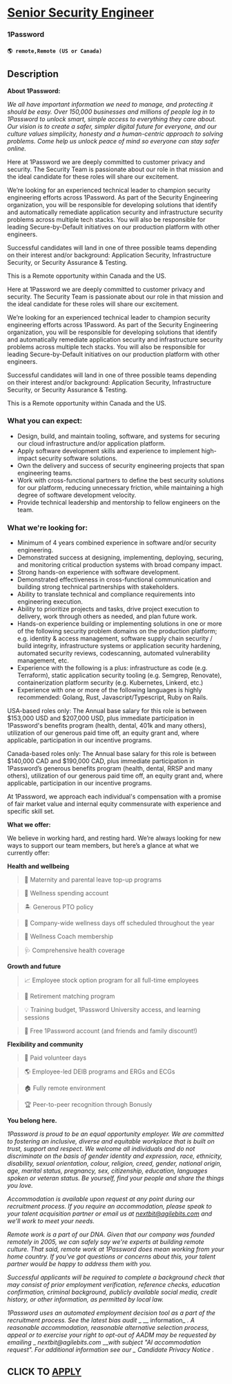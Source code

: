 # [Senior Security Engineer](https://www.remotewlb.com/apply/senior-security-engineer-133506)  
### 1Password  
#### `🌎 remote,Remote (US or Canada)`  

## Description

 **About 1Password:**

 _We all have important information we need to manage, and protecting it should be easy. Over 150,000 businesses and millions of people log in to 1Password to unlock smart, simple access to everything they care about. Our vision is to create a safer, simpler digital future for everyone, and our culture values simplicity, honesty and a human-centric approach to solving problems. Come help us unlock peace of mind so everyone can stay safer online._

  

Here at 1Password we are deeply committed to customer privacy and security. The Security Team is passionate about our role in that mission and the ideal candidate for these roles will share our excitement.

  

We’re looking for an experienced technical leader to champion security engineering efforts across 1Password. As part of the Security Engineering organization, you will be responsible for developing solutions that identify and automatically remediate application security and infrastructure security problems across multiple tech stacks. You will also be responsible for leading Secure-by-Default initiatives on our production platform with other engineers.

  

Successful candidates will land in one of three possible teams depending on their interest and/or background: Application Security, Infrastructure Security, or Security Assurance & Testing.

  

This is a Remote opportunity within Canada and the US.

  

Here at 1Password we are deeply committed to customer privacy and security. The Security Team is passionate about our role in that mission and the ideal candidate for these roles will share our excitement.

  

We’re looking for an experienced technical leader to champion security engineering efforts across 1Password. As part of the Security Engineering organization, you will be responsible for developing solutions that identify and automatically remediate application security and infrastructure security problems across multiple tech stacks. You will also be responsible for leading Secure-by-Default initiatives on our production platform with other engineers.

  

Successful candidates will land in one of three possible teams depending on their interest and/or background: Application Security, Infrastructure Security, or Security Assurance & Testing.

  

This is a Remote opportunity within Canada and the US.

  

### What you can expect:

* Design, build, and maintain tooling, software, and systems for securing our cloud infrastructure and/or application platform.
* Apply software development skills and experience to implement high-impact security software solutions.
* Own the delivery and success of security engineering projects that span engineering teams.
* Work with cross-functional partners to define the best security solutions for our platform, reducing unnecessary friction, while maintaining a high degree of software development velocity.
* Provide technical leadership and mentorship to fellow engineers on the team.

  

### What we're looking for:

* Minimum of 4 years combined experience in software and/or security engineering.
* Demonstrated success at designing, implementing, deploying, securing, and monitoring critical production systems with broad company impact.
* Strong hands-on experience with software development.
* Demonstrated effectiveness in cross-functional communication and building strong technical partnerships with stakeholders.
* Ability to translate technical and compliance requirements into engineering execution.
* Ability to prioritize projects and tasks, drive project execution to delivery, work through others as needed, and plan future work.
* Hands-on experience building or implementing solutions in one or more of the following security problem domains on the production platform; e.g. identity & access management, software supply chain security / build integrity, infrastructure systems or application security hardening, automated security reviews, codescanning, automated vulnerability management, etc.
* Experience with the following is a plus: infrastructure as code (e.g. Terraform), static application security tooling (e.g. Semgrep, Renovate), containerization platform security (e.g. Kubernetes, Linkerd, etc.)
* Experience with one or more of the following languages is highly recommended: Golang, Rust, Javascript/Typescript, Ruby on Rails.

  

USA-based roles only: The Annual base salary for this role is between $153,000 USD and $207,000 USD, plus immediate participation in 1Password's benefits program (health, dental, 401k and many others), utilization of our generous paid time off, an equity grant and, where applicable, participation in our incentive programs.

  

Canada-based roles only: The Annual base salary for this role is between $140,000 CAD and $190,000 CAD, plus immediate participation in 1Password’s generous benefits program (health, dental, RRSP and many others), utilization of our generous paid time off, an equity grant and, where applicable, participation in our incentive programs.

  

At 1Password, we approach each individual's compensation with a promise of fair market value and internal equity commensurate with experience and specific skill set.

  

 **What we offer:**

  

We believe in working hard, and resting hard. We’re always looking for new ways to support our team members, but here’s a glance at what we currently offer:

  

**Health and wellbeing**

> 👶 Maternity and parental leave top-up programs

> 👟 Wellness spending account

> 🏝 Generous PTO policy

> 💖 Company-wide wellness days off scheduled throughout the year

> 🧠 Wellness Coach membership

> 🩺 Comprehensive health coverage

  

 **Growth and future**

> 📈 Employee stock option program for all full-time employees

> 💸 Retirement matching program

> 💡 Training budget, 1Password University access, and learning sessions

> 🔑 Free 1Password account (and friends and family discount!)

  

**Flexibility and community**

> 🤝 Paid volunteer days

> 🌎 Employee-led DEIB programs and ERGs and ECGs

> 🏠 Fully remote environment

> 🏆 Peer-to-peer recognition through Bonusly

  

**You belong here.**

  

 _1Password is proud to be an equal opportunity employer. We are committed to fostering an inclusive, diverse and equitable workplace that is built on trust, support and respect. We welcome all individuals and do not discriminate on the basis of gender identity and expression, race, ethnicity, disability, sexual orientation, colour, religion, creed, gender, national origin, age, marital status, pregnancy, sex, citizenship, education, languages spoken or veteran status. Be yourself, find your people and share the things you love._

  

 _Accommodation is available upon request at any point during our recruitment process. If you require an accommodation, please speak to your talent acquisition partner or email us at nextbit@agilebits.com and we’ll work to meet your needs._

  

 _Remote work is a part of our DNA. Given that our company was founded remotely in 2005, we can safely say we're experts at building remote culture. That said, remote work at 1Password does mean working from your home country. If you've got questions or concerns about this, your talent partner would be happy to address them with you._

  

 _Successful applicants will be required to complete a background check that may consist of prior employment verification, reference checks, education confirmation, criminal background, publicly available social media, credit history, or other information, as permitted by local law._

  

 _1Password uses an automated employment decision tool as a part of the recruitment process. See the latest bias audit_ _ __ information_ _. A reasonable accommodation, reasonable alternative selection process, appeal or to exercise your right to opt-out of AADM may be requested by emailing_ _ _nextbit@agilebits.com_ ____with subject "AI accommodation request". For additional information see our_ _ _Candidate Privacy Notice__ _._

  
## CLICK TO [APPLY](https://www.remotewlb.com/apply/senior-security-engineer-133506)


